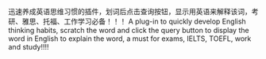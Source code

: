 迅速养成英语思维习惯的插件，划词后点击查询按钮，显示用英语来解释该词，考研、雅思、托福、工作学习必备！！！
A plug-in to quickly develop English thinking habits, scratch the word and click the query button to display the word in English to explain the word, a must for exams, IELTS, TOEFL, work and study!!!!
